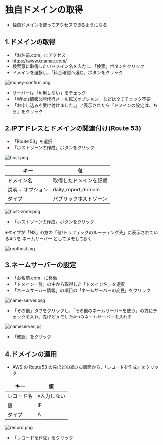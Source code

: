 # 独自ドメインの取得

- 独自ドメインを使ってアクセスできるようになる

## 1.ドメインの取得

- 「お名前.com」にアクセス
 - https://www.onamae.com/
-  検索窓に取得したいドメイン名を入力し、「検索」ボタンをクリック
-  ドメインを選択し，「料金確認へ進む」ボタンをクリック

![money-confirm.png](https://qiita-image-store.s3.ap-northeast-1.amazonaws.com/0/1863296/04c95ca1-8ed8-6d9a-200d-3308a3769bad.png)

-  サーバーは「利用しない」をチェック
- 「Whois情報公開代行メール転送オプション」などは全てチェック不要
- 「お申し込みを受け付けました。」と表示されたら「ドメインの設定はこちら」をクリック

## 2.IPアドレスとドメインの関連付け(Route 53)

- 「Route 53」を選択
- 「ホストゾーンの作成」ボタンをクリック

![host.png](https://qiita-image-store.s3.ap-northeast-1.amazonaws.com/0/1863296/3c6c52b8-99e4-2472-2770-14434c3734df.png)

| キー | 値 |
| ---- | ---- |
| ドメイン名 | 取得したドメインを記載 |
| 説明 - オプション | daily_report_domain |
| タイプ | パブリックホストゾーン |

![host-zone.png](https://qiita-image-store.s3.ap-northeast-1.amazonaws.com/0/1863296/4075f1b4-5357-779b-9831-6d84bdd19890.png)

- 「ホストゾーンの作成」ボタンをクリック

※タイプが「NS」の方の「値/トラフィックのルーティング先」に表示されている4つを ネームサーバー としてメモしておく

![roothost.jpg](https://qiita-image-store.s3.ap-northeast-1.amazonaws.com/0/1863296/06207db5-ec01-520f-abc3-7629ad895a25.jpeg)

## 3.ネームサーバーの設定

- 「お名前.com」に移動
- 「ドメイン一覧」の中から取得した「ドメイン名」を選択
- 「ネームサーバー情報」の項目の「ネームサーバーの変更」をクリック

![name-server.png](https://qiita-image-store.s3.ap-northeast-1.amazonaws.com/0/1863296/87842e4d-d528-f631-0549-7f0552d2c0a6.png)

- 「その他」タブをクリックし，「その他のネームサーバーを使う」の方にチェックを入れ，先ほどメモした4つのネームサーバーを入れる

![nameserver.jpg](https://qiita-image-store.s3.ap-northeast-1.amazonaws.com/0/1863296/bd400a42-4963-5766-e95d-d3ab8616446b.jpeg)

- 「確認」をクリック

## 4.ドメインの適用

- AWS の Route 53 の先ほどの続きの画面から，「レコードを作成」をクリック

| キー | 値 |
| ---- | ---- |
| レコード名 | ※入力しない |
| 値 | IP |
| タイプ | A |

![record.png](https://qiita-image-store.s3.ap-northeast-1.amazonaws.com/0/1863296/2a5ecbab-0f38-a3d1-2772-cada4ae9ab1a.png)

- 「レコードを作成」をクリック
